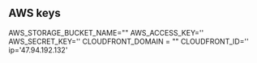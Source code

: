 ## AWS keys
AWS_STORAGE_BUCKET_NAME=""
AWS_ACCESS_KEY=''
AWS_SECRET_KEY=''
CLOUDFRONT_DOMAIN = ""
CLOUDFRONT_ID=''
ip='47.94.192.132'

